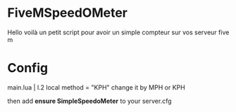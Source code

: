 # FiveMSpeedOMeter

Hello voilà un petit script pour avoir un simple compteur sur vos serveur five m 

# Config 

main.lua | l.2 local method = "KPH" change it by MPH or KPH

then add **ensure SimpleSpeedoMeter** to your server.cfg

